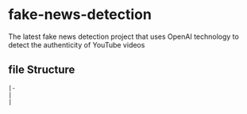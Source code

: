 # fake-news-detection
The latest fake news detection project that uses OpenAI technology to detect the authenticity of YouTube videos

## file Structure
```
|-
|
|

```